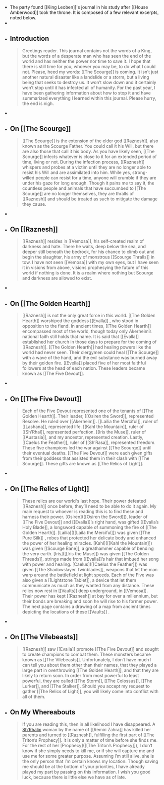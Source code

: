 - The party found [[King Leoben]]'s journal in his study after [[House Amberwood]] took the throne. It is composed of a few relevant excerpts, noted below.
-
- ## Introduction
  > Greetings reader. This journal contains not the words of a King, but the words of a desperate man who has seen the end of the world and has neither the power nor time to save it. I hope that there is still time for you, whoever you may be, to do what I could not. Please, heed my words: [[The Scourge]] is coming. It isn’t just another natural disaster like a landslide or a storm, but a living being that seeks to destroy us. It won’t slow down and it certainly won’t stop until it has infected all of humanity. For the past year, I have been gathering information about how to stop it and have summarized everything I learned within this journal. Please hurry, the end is nigh.
-
- ## On [[The Scourge]]
  > [[The Scourge]] is the extension of the elder god [[Raznesh]], also known as the Scourge Father. You could call it his Will, but there are also those that call it his body. As you have likely seen, [[The Scourge]] infects whatever is close to it for an extended period of time, living or not. During the infection process, [[Raznesh]] whispers and probes at a victim until they are no longer able to resist his Will and are assimilated into him. While yes, strong-willed people can resist for a time, anyone will crumble if they are under his gaze for long enough. Though it pains me to say it, the countless people and animals that have succumbed to [[The Scourge]] are no longer themselves, they are thralls of [[Raznesh]] and should be treated as such to mitigate the damage they cause.
-
- ## On [[Raznesh]]
  > [[Raznesh]] resides in [[Vemosa]], his self-created realm of darkness and hate. There he waits, deep below the sea, and deeper still beneath the bedrock, for his chance to climb out and begin the slaughter, his army of monstrous [[Scourge Thralls]] in tow. I have not seen [[Vemosa]] with my own eyes, but I have seen it in visions from above, visions prophesying the future of this world if nothing is done. It is a realm where nothing but Scourge and darkness are allowed to exist.
-
- ## On [[The Golden Hearth]]
  > [[Raznesh]] is not the only great force in this world. [[The Golden Hearth]] worshiped the goddess [[Evalla]] , who stood in opposition to the fiend. In ancient times, [[The Golden Hearth]] encompassed most of the world, though today only Akerheim’s national faith still holds that name. It is said that [[Evalla]] established her church in those days to prepare for the coming of [[Raznesh]]. [[The Golden Hearth]] had healing powers like the world had never seen. Their clergymen could heal [[The Scourge]] with a wave of the hand, and the evil substance was burned away by their golden fire. [[Evella]] placed five of her most faithful followers at the head of each nation. These leaders became known as [[The Five Devout]].
-
- ## On [[The Five Devout]]
  > Each of the Five Devout represented one of the tenants of [[The Golden Hearth]]. Their leader, [[Osiren the Sword]], represented Resolve. He ruled over [[Akerheim]]. [[Lailia the Merciful]], ruler of [[Lashana]], represented life. [[Kahl the Mountain]], ruler of [[Sh’Rhal]], represented perfection. [[Iris the Muse]], ruler of [[Austasia]], and my ancestor, represented creation. Lastly, [[Caelus the Feather]], ruler of [[Sh’Rasa]], represented freedom. These five champions led the war against [[The Scourge]] until their eventual deaths. [[The Five Devout]] were each given gifts from their goddess that assisted them in their clash with [[The Scourge]]. These gifts are known as [[The Relics of Light]].
-
- ## On [[The Relics of Light]]
  > These relics are our world's last hope. Their power defeated [[Raznesh]] once before, they’ll need to be able to do it again. My main request to whoever is reading this is to find these and harness their power. [Osiren]([[Osiren the Sword]]), leader of [[The Five Devout]] and [[Evalla]]’s right hand, was gifted [[Evalla’s Holy Blade]], a longsword capable of summoning the fire of [[The Golden Hearth]]. [Lailia]([[Laila the Merciful]]) was given [[The Pure Silk]] , robes that protected her delicate body and enhanced the power of her healing miracles. [Kahl]([[Kahl the Mountain]]) was given [[Scourge Bane]], a greathammer capable of bending the very earth. [Iris]([[Iris the Muse]]) was given [[The Golden Threads]], strings made from [[Evalla]]’s hair that imbued her song with power and healing. [Caelus]([[Caelus the Feather]]) was given [[The Shadowslayer Twinblades]], weapons that let the man warp around the battlefield at light speeds. Each of the Five was also given a [[Lightstone Tablet]], a device that let them communicate as much as they wanted from any distance. These relics now rest in [[Vaults]] deep underground, in [[Vemosa]]. Their power has kept [[Raznesh]] at bay for over a millennium, but their bonds are breaking and soon he will rise to his former power. The next page contains a drawing of a map from ancient times depicting the locations of these [[Vaults]] .
-
- ## On [[The Vilebeasts]]
  > [[Raznesh]] saw [[Evalla]] promote [[The Five Devout]] and sought to create champions to combat them. These monsters became known as [[The Vilebeasts]]. Unfortunately, I don’t have much I can tell you about them other than their names, that they played a large part in overthrowing [[The Golden Hearth]], and that they are likely to return soon. In order from most powerful to least powerful, they are called [[The Storm]], [[The Colossus]], [[The Lurker]], and [[The Stalker]]. Should you accept my request to gather [[The Relics of Light]], you will likely come into conflict with all of them.
- ## On My Whereabouts
  > If you are reading this, then in all likelihood I have disappeared. A [Sh’Rhalin]([[Sh'Rahl]]) woman by the name of [[Remiri Zahra]] has killed her parents and turned to [[Raznesh]], fulfilling the first part of [[The Triton’s Prophecy]]. It is only a matter of time before she finds me. For the rest of her [Prophecy]([[The Triton’s Prophecy]]), I don’t know if she simply needs to kill me, or if she will capture me and use me for some greater purpose. Assuming I’m still alive, she is the only person that I’m certain knows my location. Though saving me should be at the bottom of your priorities, I have already played my part by passing on this information. I wish you good luck, because there is little else we have as of late.